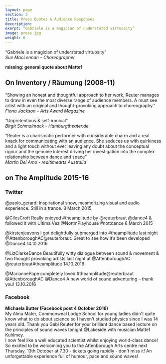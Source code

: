 ```yaml
---
layout: page
section: 2
title: Press Quotes & Audience Responses
dexcription:  
exerpt: “Gabriele is a magician of understated virtuosity”
image: press.jpg
weight: 6
---
```

“Gabriele is a magician of understated virtuosity” <br>
*Sue MacLennan – Choreographer*

**missing: general quote about Mattef**

## On Inventory / Räumung (2008-11)

“Showing an honest and thoughtful approach to her work, Reuter manages to draw in even the most diverse range of audience members. A must see artist with an original and thought-provoking approach to choreography.”<br>
*Fiona Jackson – Arts Award Magazine*

“Unpretentious & self-ironical”<br>
*Birgit Schmalmack - Hamburgtheater.de*

“Reuter is a charismatic performer with considerable charm and a real knack for communicating with an audience. She seduces us with quirkiness and a light touch without ever leaving any doubt about the conceptual rigour and the genuine interest driving her investigation into the complex relationship between dance and space”<br> *Martin Del Amo - realtimearts Australia*

## on The Amplitude 2015-16
### Twitter
@paolo_gerard: Inspirational show, mesmerizing visual and audio experience. Still in a trance. 8 March 2015

@GilesCroft Really enjoyed #theamplitude by @reuterbraut @dance4 & followed it with Ultima Vez @NottmPlayhouse #nottdance 8 March 2015

@kirstenjeavons I got delightfully submerged into #theamplitude last night @AttenboroughAC@reuterbraut. Great to see how it’s been developed @Dance4 14.10.2016

@LizClarkeDance Beautifully witty dialogue between sound & movement & two thought provoking artists last night at @AttenboroughAC @reuterbraut#theamplitude 14.10.2016

@MariannePape completely loved #theamplitude@reuterbraut @AttenboroughAC @Dance4 A new world of sound adventuring – thank you! 13.10.2016
### Facebook
**Michaela Butter (Facebook post 4 October 2016)** <br>
My Alma Mater, Commonweal Lodge School for young ladies didn't quite know what to do about science so I haven't studied physics since I was 14 years old. Thank you Gabi Reuter for your brilliant dance based lecture on the principles of sound waves tonight @Lakeside with musician Mattef Kuhlmey.<br>
I now feel like a well educated scientist whilst enjoying world-class dance! So excited to be welcoming you to the Attenborough Arts centre next Thursday, 13th October at 7.30 - tickets going rapidly - don't miss it! An unforgettable experience full of humour, pace and sound waves!
